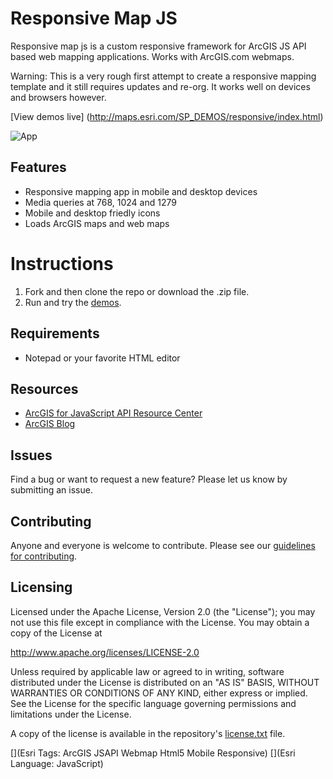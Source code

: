 # Responsive Map JS

Responsive map js is a custom responsive framework for ArcGIS JS API based web mapping applications. Works with ArcGIS.com webmaps.

Warning: This is a very rough first attempt to create a responsive mapping template and it still requires updates and re-org.  It works well on devices and browsers however.

[View demos live] (http://maps.esri.com/SP_DEMOS/responsive/index.html)

![App](https://raw.github.com/Esri/responsive-map-js/master/responsive-map-js.png)

## Features
* Responsive mapping app in mobile and desktop devices
* Media queries at 768, 1024 and 1279
* Mobile and desktop friedly icons 
* Loads ArcGIS maps and web maps

# Instructions

1. Fork and then clone the repo or download the .zip file. 
2. Run and try the [demos](http://maps.esri.com/SP_DEMOS/responsive/index.html).

## Requirements

* Notepad or your favorite HTML editor

## Resources

* [ArcGIS for JavaScript API Resource Center](http://help.arcgis.com/en/webapi/javascript/arcgis/index.html)
* [ArcGIS Blog](http://blogs.esri.com/esri/arcgis/)

## Issues

Find a bug or want to request a new feature?  Please let us know by submitting an issue.

## Contributing

Anyone and everyone is welcome to contribute. Please see our [guidelines for contributing](https://github.com/esri/contributing).

## Licensing

Licensed under the Apache License, Version 2.0 (the "License");
you may not use this file except in compliance with the License.
You may obtain a copy of the License at

   http://www.apache.org/licenses/LICENSE-2.0

Unless required by applicable law or agreed to in writing, software
distributed under the License is distributed on an "AS IS" BASIS,
WITHOUT WARRANTIES OR CONDITIONS OF ANY KIND, either express or implied.
See the License for the specific language governing permissions and
limitations under the License.

A copy of the license is available in the repository's [license.txt]( https://raw.github.com/Esri/responsive-map-js/master/license.txt) file.


[](Esri Tags: ArcGIS JSAPI Webmap Html5 Mobile Responsive)
[](Esri Language: JavaScript)